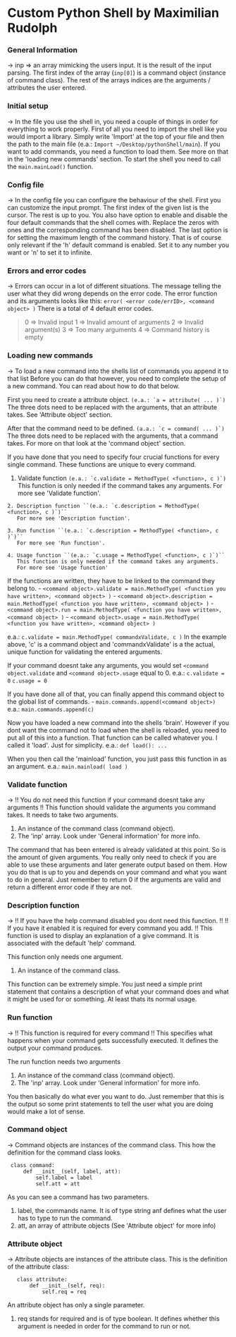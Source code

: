 # Custom Python Shell by Maximilian Rudolph


### General Information
-> inp => an array mimicking the users input. It is the result of the input parsing. The first index of the array
   (`inp[0]`) is a command object (instance of command class). The rest of the arrays indices are the arguments / attributes
   the user entered.

### Initial setup
-> In the file you use the shell in, you need a couple of things in order for everything to work properly.
   First of all you need to import the shell like you would import a library.
   Simply write 'Import' at the top of your file and then the path to the main file (e.a.: `Import ~/Desktop/pythonShell/main`).
   If you want to add commands, you need a function to load them. See more on that in the 'loading new commands' section.
   To start the shell you need to call the `main.mainLoad()` function.

### Config file
-> In the config file you can configure the behaviour of the shell.
   First you can customize the input prompt. The first index of the given list is the cursor. The rest is up to you.
   You also have option to enable and disable the four default commands that the shell comes with. Replace the zeros with
   ones and the corresponding command has been disabled.
   The last option is for setting the maximum length of the command history. That is of course only relevant if the 'h'
   default command is enabled. Set it to any number you want or 'n' to set it to infinite.

### Errors and error codes
-> Errors can occur in a lot of different situations. The message telling the user what they did wrong depends on the
   error code. The error function and its arguments looks like this: `error( <error code/errID>, <command object> )`
   There is a total of 4 default error codes.

   > 0 => Invalid input
   1 => Invalid amount of arguments
   2 => Invalid argument(s)
   3 => Too many arguments
   4 => Command history is empty

### Loading new commands
->  To load a new command into the shells list of commands you append it to that list
    Before you can do that however, you need to complete the setup of a new command. You can read about how to do that below.

   First you need to create a attribute object.
    ``(e.a.: `a = attribute( ... )`)``
    The three dots need to be replaced with the arguments, that an attribute takes. See 'Attribute object' section.

   After that the command need to be defined.
    ``(a.a.: `c = command( ... )`)``
    The three dots need to be replaced with the arguments, that a command takes.
    For more on that look at the 'command object' section.

   If you have done that you need to specify four crucial functions for every single command.
    These functions are unique to every command.

   1. Validate function ``(e.a.: `c.validate = MethodType( <function>, c )`)``
       This function is only needed if the command takes any arguments.
       For more see 'Validate function'.

    2. Description function ``(e.a.: `c.description = MethodType( <function>, c )`)``
       For more see 'Description function'.

    3. Run function ``(e.a.: `c.description = MethodType( <function>, c )`)``
       For more see 'Run function'.

    4. Usage function ``(e.a.: `c.usage = MethodType( <function>, c )`)``
       This function is only needed if the command takes any arguments.
       For more see 'Usage function'

   If the functions are written, they have to be linked to the command they belong to.
    - `<command object>.validate = main.MethodType( <function you have written>, <command object> )`
    - `<command object>.description = main.MethodType( <function you have written>, <command object> )`
    - `<command object>.run = main.MethodType( <function you have written>, <command object> )`
    - `<command object>.usage = main.MethodType( <function you have written>, <command object> )`

   e.a.: `c.validate = main.MethodType( commandxValidate, c )`
    In the example above, 'c' is a command object and 'commandxValidate' is a the actual, unique function for validating
    the entered arguments.

   If your command doesnt take any arguments, you would set
   `<command object.validate` and
    `<command object>.usage` equal to 0.
    e.a.: `c.validate = 0`
          `c.usage = 0`

   If you have done all of that, you can finally append this command object to the global list of commands.
    - `main.commands.append(<command object>)`
    e.a.: `main.commands.append(c)`

   Now you have loaded a new command into the shells 'brain'.
    However if you dont want the command not to load when the shell is reloaded, you need to put all of this into a function.
    That function can be called whatever you. I called it 'load'. Just for simplicity.
    e.a.: `def load():
            ...`

   When you then call the 'mainload' function, you just pass this function in as an argument.
    e.a.: `main.mainload( load )`

### Validate function
-> !! You do not need this function if your command doesnt take any arguments !!
   This function should validate the arguments you command takes.
   It needs to take two arguments.
   1. An instance of the command class (command object).
   2. The 'inp' array. Look under 'General information' for more info.

   The command that has been entered is already validated at this point. So is the amount of given arguments.
   You really only need to check if you are able to use these arguments and later generate output based on them.
   How you do that is up to you and depends on your command and what you want to do in general.
   Just remember to return 0 if the arguments are valid and return a different error code if they are not.

### Description function
-> !! If you have the help command disabled you dont need this function. !!
   !! If you have it enabled it is required for every command you add. !!
   This function is used to display an explanation of a give command. It is associated with the default 'help' command.

   This function only needs one argument.
   1. An instance of the command class.

   This function can be extremely simple. You just need a simple print statement that contains a description of what your
   command does and what it might be used for or something. At least thats its normal usage.

### Run function
-> !! This function is required for every command !!
   This specifies what happens when your command gets successfully executed. It defines the output your command produces.

   The run function needs two arguments
   1. An instance of the command class (command object).
   2. The 'inp' array. Look under 'General information' for more info.

   You then basically do what ever you want to do. Just remember that this is the output so some print statements
   to tell the user what you are doing would make a lot of sense.

### Command object
-> Command objects are instances of the command class.
   This how the definition for the command class looks.

     class command:
         def __init__(self, label, att):
             self.label = label
             self.att = att

   As you can see a command has two parameters.
   1. label, the commands name. It is of type string anf defines what the user has to type to run the command.
   2. att, an array of attribute objects (See 'Attribute object' for more info)


### Attribute object
-> Attribute objects are instances of the attribute class.
   This is the definition of the attribute class:

	   class attribute:
	       def __init__(self, req):
	           self.req = req

   An attribute object has only a single parameter.
   1. req stands for required and is of type boolean.
       It defines whether this argument is needed in order for the command to run or not.
